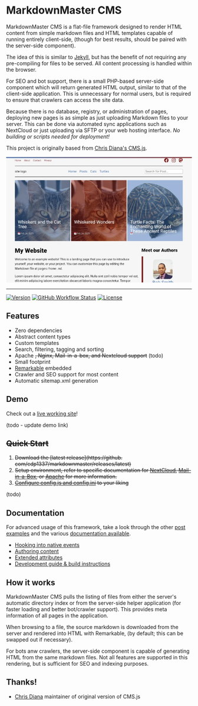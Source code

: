 # MarkdownMaster CMS


MarkdownMaster CMS is a flat-file framework designed to render HTML content from 
simple markdown files and HTML templates capable of running entirely client-side,
(though for best results, should be paired with the server-side component).

The idea of this is similar to [Jekyll](https://github.com/jekyll/jekyll),
but has the benefit of not requiring any pre-compiling for files to be served.
All content processing is handled within the browser.

For SEO and bot support, there is a small PHP-based server-side component
which will return generated HTML output, similar to that of the client-side application.
This is unnecessary for normal users, but is required
to ensure that crawlers can access the site data.

Because there is no database, registry, or administration of pages, 
deploying new pages is as simple as just uploading Markdown files to your server.
This can be done via automated sync applications such as NextCloud or just uploading
via SFTP or your web hosting interface.  _No building or scripts needed for deployment!_

This project is originally based from
[Chris Diana's CMS.js](https://github.com/chrisdiana/cms.js).


![MarkdownMaster CMS Screenshot](img/markdownmaster-cms-basic-blog-theme.webp)

-----

[![Version](https://img.shields.io/github/package-json/v/eVAL-Agency/MarkdownMasterCMS.svg)](https://github.com/eVAL-Agency/MarkdownMasterCMS/releases)
[![GitHub Workflow Status](https://img.shields.io/github/actions/workflow/status/eVAL-Agency/MarkdownMasterCMS/test.yml?branch=main)](https://github.com/eVAL-Agency/MarkdownMasterCMS/actions)
[![License](https://img.shields.io/github/license/eVAL-Agency/MarkdownMasterCMS.svg)](https://github.com/eVAL-Agency/MarkdownMasterCMS/blob/main/LICENSE.md)


## Features

* Zero dependencies
* Abstract content types
* Custom templates
* Search, filtering, tagging and sorting
* Apache ~~, Nginx, Mail-in-a-box, and Nextcloud support~~ (todo)
* Small footprint
* [Remarkable](https://github.com/jonschlinkert/remarkable) embedded
* Crawler and SEO support for most content
* Automatic sitemap.xml generation


## Demo

Check out a [live working site](https://veraciousnetwork.com)!

(todo - update demo link)


## ~~Quick Start~~

1. ~~Download the [latest release](https://github.
   com/cdp1337/markdownmaster/releases/latest)~~
2. ~~Setup environment, refer to specific documentation for 
   [NextCloud](docs/INSTALL.nextcloud-nginx.md),
   [Mail-in-a-Box](docs/INSTALL.mailinabox.md),
   or [Apache](docs/INSTALL.apache.md) for more information.~~
3. ~~[Configure config.js and config.ini](docs/site-configuration.md) to your liking~~

(todo)


## Documentation

For advanced usage of this framework, 
take a look through the other [post examples](dist/posts/) and the various
[documentation available](docs/).

* [Hooking into native events](docs/document-events.md)
* [Authoring content](docs/authoring-pages.md)
* [Extended attributes](docs/markdown-extended-attributes.md)
* [Development guide & build instructions](docs/development.md)


## How it works

MarkdownMaster CMS pulls the listing of files from either the server's
automatic directory index or from the server-side helper application (for faster 
loading and better bot/crawler support). 
This provides meta information of all pages in the application.

When browsing to a file, the source markdown is downloaded from the server
and rendered into HTML with Remarkable, (by default; this can be swapped out if 
necessary).

For bots anw crawlers, the server-side component is capable of generating HTML
from the same markdown files.  Not all features are supported in this rendering,
but is sufficient for SEO and indexing purposes.


## Thanks!

* [Chris Diana](https://github.com/chrisdiana) maintainer of original version of CMS.js

